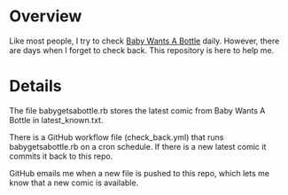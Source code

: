 # Overview

Like most people, I try to check [Baby Wants A Bottle](https://babywantsabottle.com/) daily. However, there are days when I forget to check back. This repository is here to help me.

# Details

The file babygetsabottle.rb stores the latest comic from Baby Wants A Bottle in latest_known.txt.

There is a GitHub workflow file (check_back.yml) that runs babygetsabottle.rb on a cron schedule. If there is a new latest comic it commits it back to this repo.

GitHub emails me when a new file is pushed to this repo, which lets me know that a new comic is available.
